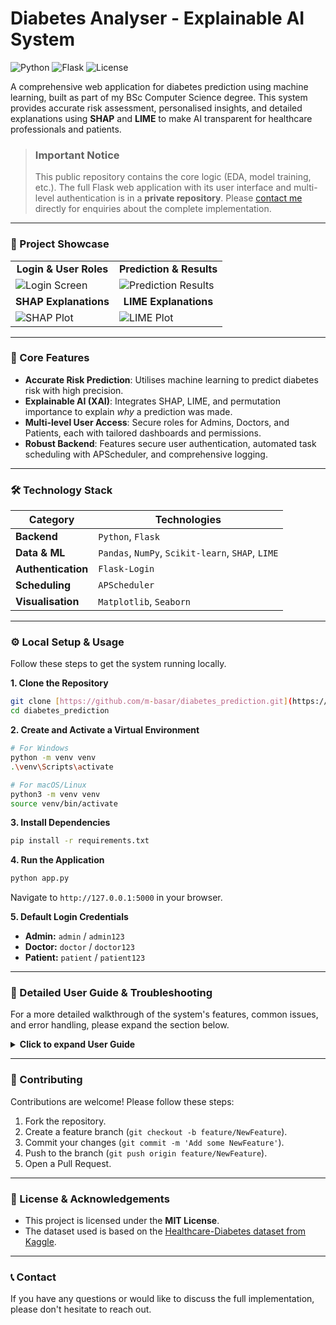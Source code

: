 # Diabetes Analyser - Explainable AI System
<p align="left">
  <img alt="Python" src="https://img.shields.io/badge/Python-3.8+-blue?logo=python&logoColor=white">
  <img alt="Flask" src="https://img.shields.io/badge/Flask-2.0-black?logo=flask&logoColor=white">
  <img alt="License" src="https://img.shields.io/badge/License-MIT-green">
</p>

A comprehensive web application for diabetes prediction using machine learning, built as part of my BSc Computer Science degree. This system provides accurate risk assessment, personalised insights, and detailed explanations using **SHAP** and **LIME** to make AI transparent for healthcare professionals and patients.

> ### **Important Notice**
> This public repository contains the core logic (EDA, model training, etc.). The full Flask web application with its user interface and multi-level authentication is in a **private repository**. Please [contact me](#-contact) directly for enquiries about the complete implementation.

---

### 📸 Project Showcase

<table>
  <tr>
    <td align="center"><strong>Login & User Roles</strong></td>
    <td align="center"><strong>Prediction & Results</strong></td>
  </tr>
  <tr>
    <td><img src="https://github.com/user-attachments/assets/27d29c3b-0e82-437d-a218-3e39b6a3bb1a" alt="Login Screen"></td>
    <td><img src="https://github.com/user-attachments/assets/585849a8-1568-424d-9b13-8488162a8c3b" alt="Prediction Results"></td>
  </tr>
  <tr>
    <td align="center"><strong>SHAP Explanations</strong></td>
    <td align="center"><strong>LIME Explanations</strong></td>
  </tr>
  <tr>
    <td><img src="https://github.com/user-attachments/assets/0d55dd2f-ea5f-4571-824a-3f3a5b5efc7c" alt="SHAP Plot"></td>
    <td><img src="https://github.com/user-attachments/assets/a1fba249-9c37-486d-b507-98b8b79b94c2" alt="LIME Plot"></td>
  </tr>
</table>

---

### 🚀 Core Features

- **Accurate Risk Prediction**: Utilises machine learning to predict diabetes risk with high precision.
- **Explainable AI (XAI)**: Integrates SHAP, LIME, and permutation importance to explain *why* a prediction was made.
- **Multi-level User Access**: Secure roles for Admins, Doctors, and Patients, each with tailored dashboards and permissions.
- **Robust Backend**: Features secure user authentication, automated task scheduling with APScheduler, and comprehensive logging.

---

### 🛠️ Technology Stack

| Category             | Technologies                                            |
| -------------------- | ------------------------------------------------------- |
| **Backend** | `Python`, `Flask`                                       |
| **Data & ML** | `Pandas`, `NumPy`, `Scikit-learn`, `SHAP`, `LIME`       |
| **Authentication** | `Flask-Login`                                           |
| **Scheduling** | `APScheduler`                                           |
| **Visualisation** | `Matplotlib`, `Seaborn`                                 |

---

### ⚙️ Local Setup & Usage

Follow these steps to get the system running locally.

**1. Clone the Repository**
```bash
git clone [https://github.com/m-basar/diabetes_prediction.git](https://github.com/m-basar/diabetes_prediction.git)
cd diabetes_prediction
```

**2. Create and Activate a Virtual Environment**
```bash
# For Windows
python -m venv venv
.\venv\Scripts\activate

# For macOS/Linux
python3 -m venv venv
source venv/bin/activate
```

**3. Install Dependencies**
```bash
pip install -r requirements.txt
```

**4. Run the Application**
```bash
python app.py
```
Navigate to `http://127.0.0.1:5000` in your browser.

**5. Default Login Credentials**
- **Admin:** `admin` / `admin123`
- **Doctor:** `doctor` / `doctor123`
- **Patient:** `patient` / `patient123`

---

### 📖 Detailed User Guide & Troubleshooting

For a more detailed walkthrough of the system's features, common issues, and error handling, please expand the section below.

<details>
<summary><b>Click to expand User Guide</b></summary>
  
### Using the System

1.  **Login**: Use the provided test credentials for Admin, Doctor, or Patient roles.
2.  **Navigation**: The main dashboard provides a system overview. Use the navigation menu to access features specific to your user role.
3.  **Making Predictions**: Input patient data in the form, click "Predict", and view the detailed risk assessment and explanations.
4.  **Understanding Results**: The system provides probability scores and uses SHAP/LIME to show feature importance. Red indicators suggest factors that increase risk, while green indicators suggest factors that decrease it.
5.  **Viewing Visualisations**: The Exploratory Data Analysis (EDA) section contains interactive plots.

### Troubleshooting

1.  **Common Issues**:
    -   If the application doesn't start, ensure all dependencies from `requirements.txt` are correctly installed in your virtual environment.
    -   Check if port `5000` is available on your system.
    -   Verify you are using Python 3.8 or higher.
2.  **Error Handling**:
    -   Check the `logs` directory for detailed error messages.
    -   Ensure file permissions are correctly set in the project directory.
3.  **Support**:
    -   For technical issues, first consult the logs.
    -   For access issues, contact the system administrator.
    -   For clinical questions, please consult with qualified healthcare professionals.

> **Disclaimer**: This system is designed for educational and research purposes and is not a substitute for professional medical advice.

</details>

---

### 🤝 Contributing

Contributions are welcome! Please follow these steps:
1.  Fork the repository.
2.  Create a feature branch (`git checkout -b feature/NewFeature`).
3.  Commit your changes (`git commit -m 'Add some NewFeature'`).
4.  Push to the branch (`git push origin feature/NewFeature`).
5.  Open a Pull Request.

---

### 📜 License & Acknowledgements

- This project is licensed under the **MIT License**.
- The dataset used is based on the [Healthcare-Diabetes dataset from Kaggle](https://www.kaggle.com/datasets/nanditapore/healthcare-diabetes).

---

### 📞 Contact

If you have any questions or would like to discuss the full implementation, please don't hesitate to reach out.
